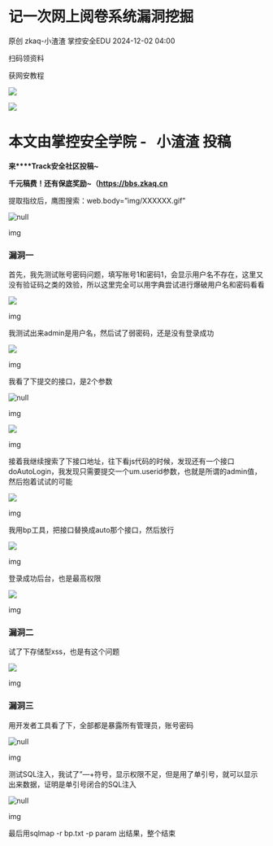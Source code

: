 #  记一次网上阅卷系统漏洞挖掘   
原创 zkaq-小渣渣  掌控安全EDU   2024-12-02 04:00  
  
扫码领资料  
  
获网安教程  
  
![](https://mmbiz.qpic.cn/sz_mmbiz_png/BwqHlJ29vcrpvQG1VKMy1AQ1oVvUSeZYhLRYCeiaa3KSFkibg5xRjLlkwfIe7loMVfGuINInDQTVa4BibicW0iaTsKw/640?wx_fmt=other&from=appmsg&wxfrom=5&wx_lazy=1&wx_co=1&tp=webp "")  
  
  
![](https://mmbiz.qpic.cn/mmbiz_png/b96CibCt70iaaJcib7FH02wTKvoHALAMw4fchVnBLMw4kTQ7B9oUy0RGfiacu34QEZgDpfia0sVmWrHcDZCV1Na5wDQ/640?wx_fmt=other&wxfrom=5&wx_lazy=1&wx_co=1&tp=webp "")  
  
  
# 本文由掌控安全学院 -   小渣渣 投稿  
  
**来****Track安全社区投稿~**  
  
**千元稿费！还有保底奖励~（https://bbs.zkaq.cn**  
  
提取指纹后，鹰图搜索：web.body=”img/XXXXXX.gif”  
  
![](https://mmbiz.qpic.cn/sz_mmbiz_png/BwqHlJ29vcp03XcbOjpSlOnrymcCGgxQicxRHLWgdWAf9WickT2NSVIpOUa32k1CMuRibpZER9a27Qv5ukxGeLVsA/640?wx_fmt=png&from=appmsg "null")  
  
img  
### 漏洞一  
  
首先，我先测试账号密码问题，填写账号1和密码1，会显示用户名不存在，这里又没有验证码之类的效验，所以这里完全可以用字典尝试进行爆破用户名和密码看看  
  
![](https://mmbiz.qpic.cn/sz_mmbiz_png/BwqHlJ29vcp03XcbOjpSlOnrymcCGgxQrUAaiajDLCLMJwyhCXEOra0Amp0kMBAcnAGickVKgtgTeb6wuia9Ksn8Q/640?wx_fmt=png&from=appmsg "")  
  
img  
  
我测试出来admin是用户名，然后试了弱密码，还是没有登录成功  
  
![](https://mmbiz.qpic.cn/sz_mmbiz_png/BwqHlJ29vcp03XcbOjpSlOnrymcCGgxQG9eWwh69LNSSdedprlEYicclr73fSsXdb6jZR40SkhCCzTCmOEJzMrQ/640?wx_fmt=png&from=appmsg "")  
  
img  
  
我看了下提交的接口，是2个参数  
  
![](https://mmbiz.qpic.cn/sz_mmbiz_png/BwqHlJ29vcp03XcbOjpSlOnrymcCGgxQ8xib9jB2mSX1FLMYeQuKccELtjXAO2ZfMfRHx0MOgnV7iaq5fM1lbQpg/640?wx_fmt=png&from=appmsg "null")  
  
img  
  
![](https://mmbiz.qpic.cn/sz_mmbiz_png/BwqHlJ29vcp03XcbOjpSlOnrymcCGgxQIIcmZ72bic5Jus86xO8oicic2FGKaN6KZt8c5EvfpCcWqp4W4yCTtEibIQ/640?wx_fmt=png&from=appmsg "")  
  
img  
  
接着我继续搜索了下接口地址，往下看js代码的时候，发现还有一个接口doAutoLogin，我发现只需要提交一个um.userid参数，也就是所谓的admin值，然后抱着试试的可能  
  
![](https://mmbiz.qpic.cn/sz_mmbiz_png/BwqHlJ29vcp03XcbOjpSlOnrymcCGgxQHWiaPQ6vuLuXOFfR9uzxdvGia8UvUW4EKEnVs7AbhO0uLCtCK485PaLg/640?wx_fmt=png&from=appmsg "")  
  
img  
  
我用bp工具，把接口替换成auto那个接口，然后放行  
  
![](https://mmbiz.qpic.cn/sz_mmbiz_png/BwqHlJ29vcp03XcbOjpSlOnrymcCGgxQFO7Lhb1MhEobyZ0NqmFQ3Z85iaCtvD2h197J2xmxNf7cwLsDnQ4wiaCg/640?wx_fmt=png&from=appmsg "")  
  
img  
  
登录成功后台，也是最高权限  
  
![](https://mmbiz.qpic.cn/sz_mmbiz_png/BwqHlJ29vcp03XcbOjpSlOnrymcCGgxQDVia5fzbRiaiaIn1Q1Or0EBibnVibJS5Slia7g7pvzMBfnyf2T7dP0IP4OVw/640?wx_fmt=png&from=appmsg "")  
  
img  
### 漏洞二  
  
试了下存储型xss，也是有这个问题  
  
![](https://mmbiz.qpic.cn/sz_mmbiz_png/BwqHlJ29vcp03XcbOjpSlOnrymcCGgxQe8rd3g8viagb7L1IFuda4mreXHXYOVQNGFK25oIaAON50wBPbwQkOUA/640?wx_fmt=png&from=appmsg "")  
  
img  
### 漏洞三  
  
用开发者工具看了下，全部都是暴露所有管理员，账号密码  
  
![](https://mmbiz.qpic.cn/sz_mmbiz_png/BwqHlJ29vcp03XcbOjpSlOnrymcCGgxQT9v0jVcLl2azBPVkiaAQThhiaVuCQOMthp7epKvwzbzAwM01updvsXag/640?wx_fmt=png&from=appmsg "null")  
  
img  
  
测试SQL注入，我试了”—+符号，显示权限不足，但是用了单引号，就可以显示出来数据，证明是单引号闭合的SQL注入  
  
![](https://mmbiz.qpic.cn/sz_mmbiz_png/BwqHlJ29vcp03XcbOjpSlOnrymcCGgxQa8sKMBEYuKWAGt1A7o5fK2Q0ub3n0Uxp8H3yZuwCgpGFQ6MnBuuZsA/640?wx_fmt=png&from=appmsg "null")  
  
img  
  
最后用sqlmap -r bp.txt -p param 出结果，整个结束  
```
```  
  
  
  
